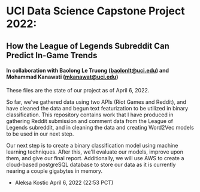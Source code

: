 # UCI Data Science Capstone Project 2022:
## How the League of Legends Subreddit Can Predict In-Game Trends
#### In collaboration with Baolong Le Truong (baolonlt@uci.edu) and Mohammad Kanawati (mkanawat@uci.edu)

These files are the state of our project as of April 6, 2022. 

So far, we've gathered data using two APIs (Riot Games and Reddit), and have cleaned the data and begun text featurization to be utilized in binary classification.
This repository contains work that I have produced in gathering Reddit submission and comment data from the League of Legends subreddit, and in cleaning the data and creating Word2Vec models to be used in our next step.

Our next step is to create a binary classification model using machine learning techniques. After this, we'll evaluate our models, improve upon them, and give our final report. 
Additionally, we will use AWS to create a cloud-based postgreSQL database to store our data as it is currently nearing a couple gigabytes in memory. 

- Aleksa Kostic April 6, 2022 (22:53 PCT)
